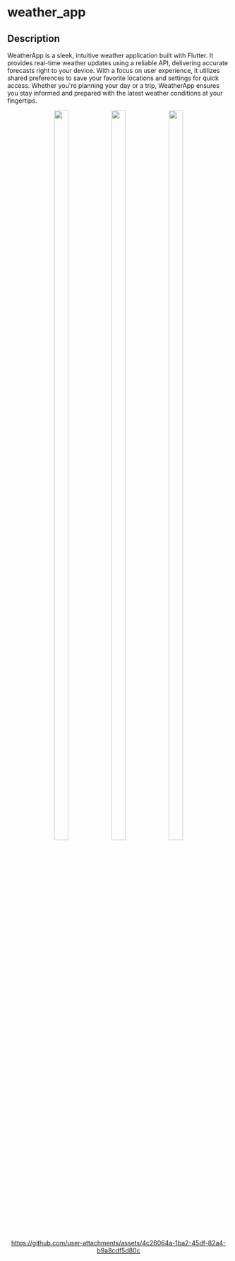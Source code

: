 # weather_app

## Description

WeatherApp is a sleek, intuitive weather application built with Flutter. It provides real-time weather updates using a reliable API, delivering accurate forecasts right to your device. With a focus on user experience, it utilizes shared preferences to save your favorite locations and settings for quick access. Whether you're planning your day or a trip, WeatherApp ensures you stay informed and prepared with the latest weather conditions at your fingertips.


<div align="center">
<img src="https://github.com/user-attachments/assets/d989df90-1191-42f3-b389-de5733ba1837" height=65% width="25%">
<img src="https://github.com/user-attachments/assets/58b76a85-9ad6-4ab9-867a-274ea9127bc8" height=65% width="25%">
<img src="https://github.com/user-attachments/assets/9618b056-6400-4317-896e-a18537f3131e" height=65% width="25%">


https://github.com/user-attachments/assets/4c26064a-1ba2-45df-82a4-b9a8cdf5d80c

</div>
